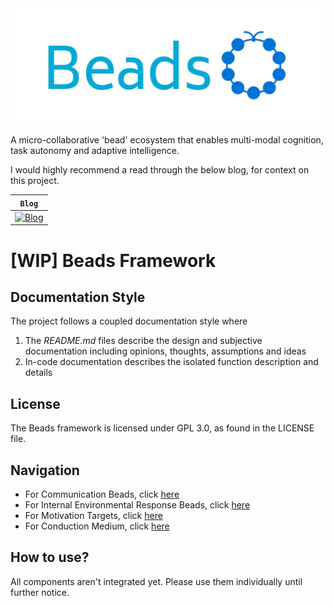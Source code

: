 <div align="center">
  <img src="images/beads-logo.jpeg">
</div>


A micro-collaborative 'bead' ecosystem that enables multi-modal cognition, task autonomy and adaptive intelligence.

I would highly recommend a read through the below blog, for context on this project.

| **`Blog`**                                                                               |
|------------------------------------------------------------------------------------------|
| [![Blog](https://img.shields.io/badge/Reader-Friendly-blue)](https://xipher19.github.io) |

# [WIP] Beads Framework

## Documentation Style

The project follows a coupled documentation style where 
1. The _README.md_ files describe the design and subjective documentation including opinions, thoughts, assumptions and 
ideas
2. In-code documentation describes the isolated function description and details

## License

The Beads framework is licensed under GPL 3.0, as found in the LICENSE file.

## Navigation

* For Communication Beads, click [here](https://github.com/akhil-reddy/beads/tree/main/beads/components/cmu)
* For Internal Environmental Response Beads, click [here](https://github.com/akhil-reddy/beads/tree/main/beads/components/eru)
* For Motivation Targets, click [here](https://github.com/akhil-reddy/beads/tree/main/beads/components/intent)
* For Conduction Medium, click [here](https://github.com/akhil-reddy/beads/tree/main/beads/components/medium)

## How to use?

All components aren't integrated yet. Please use them individually until further notice. 